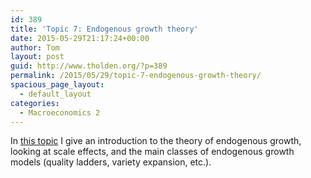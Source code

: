 ```yaml
---
id: 389
title: 'Topic 7: Endogenous growth theory'
date: 2015-05-29T21:17:24+00:00
author: Tom
layout: post
guid: http://www.tholden.org/?p=389
permalink: /2015/05/29/topic-7-endogenous-growth-theory/
spacious_page_layout:
  - default_layout
categories:
  - Macroeconomics 2
---
```

In [this topic](http://www.tholden.org/wp-content/uploads/2015/06/PhD-Macro-2-2015-Topic-7.pdf) I give an introduction to the theory of endogenous growth, looking at scale effects, and the main classes of endogenous growth models (quality ladders, variety expansion, etc.).

<div class="PDFcontainer">
  <div class="PDFelement">
  </div>
</div>
